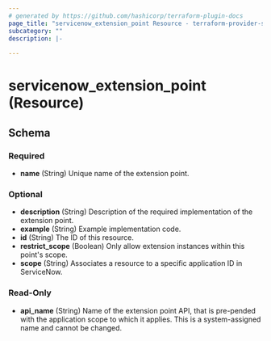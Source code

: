```yaml
---
# generated by https://github.com/hashicorp/terraform-plugin-docs
page_title: "servicenow_extension_point Resource - terraform-provider-servicenow"
subcategory: ""
description: |-
  
---
```


# servicenow_extension_point (Resource)





<!-- schema generated by tfplugindocs -->
## Schema

### Required

- **name** (String) Unique name of the extension point.

### Optional

- **description** (String) Description of the required implementation of the extension point.
- **example** (String) Example implementation code.
- **id** (String) The ID of this resource.
- **restrict_scope** (Boolean) Only allow extension instances within this point's scope.
- **scope** (String) Associates a resource to a specific application ID in ServiceNow.

### Read-Only

- **api_name** (String) Name of the extension point API, that is pre-pended with the application scope to which it applies. This is a system-assigned name and cannot be changed.


